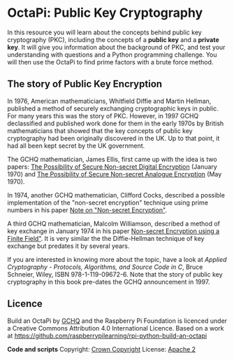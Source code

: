 # OctaPi: Public Key Cryptography

In this resource you will learn about the concepts behind public key cryptography (PKC), including the concepts of a **public key** and a **private key**. It will give you information about the background of PKC, and test your understanding with questions and a Python programming challenge. You will then use the OctaPi to find prime factors with a brute force method.

## The story of Public Key Encryption

In 1976, American mathematicians, Whitfield Diffie and Martin Hellman, published a method of securely exchanging cryptographic keys in public. For many years this was the story of PKC. However, in 1997 GCHQ declassified and published work done for them in the early 1970s by British mathematicians that showed that the key concepts of public key cryptography had been originally discovered in the UK. Up to that point, it had all been kept secret by the UK government.

The GCHQ mathematician, James Ellis, first came up with the idea is two papers: [The Possibility of Secure Non-secret Digital Encryption](https://www.gchq.gov.uk/sites/default/files/document_files/CESG_Research_Report_No_3006_0.pdf) (January 1970) and [The Possibility of Secure Non-secret Analogue Encryption](https://www.gchq.gov.uk/sites/default/files/document_files/CESG_Research_Report_No_3007_0.pdf) (May 1970).

In 1974, another GCHQ mathematician, Clifford Cocks, described a possible implementation of the "non-secret encryption" technique using prime numbers in his paper [Note on "Non-secret Encryption"](https://www.gchq.gov.uk/sites/default/files/document_files/Cliff%20Cocks%20paper%2019731120.pdf).

A third GCHQ mathematician, Malcolm Williamson, described a method of key exchange in January 1974 in his paper [Non-secret Encryption using a Finite Field"](https://www.gchq.gov.uk/sites/default/files/document_files/nonsecret_encryption_finite_field_0.pdf). It is very similar the the Diffie-Hellman technique of key exchange but predates it by several years.

If you are interested in knowing more about the topic, have a look at _Applied Cryptography - Protocols, Algorithms, and Source Code in C_, Bruce Schneier, Wiley, ISBN 978-1-119-09672-6. Note that the story of public key cryptography in this book pre-dates the GCHQ announcement in 1997.

## Licence

Build an OctaPi by [GCHQ](https://www.gchq.gov.uk/) and the Raspberry Pi Foundation is licenced under a Creative Commons Attribution 4.0 International Licence.
Based on a work at https://github.com/raspberrypilearning/rpi-python-build-an-octapi

**Code and scripts**
Copyright: [Crown Copyright](https://www.nationalarchives.gov.uk/information-management/re-using-public-sector-information/uk-government-licensing-framework/crown-copyright/)
License: [Apache 2](https://www.apache.org/licenses/LICENSE-2.0)
